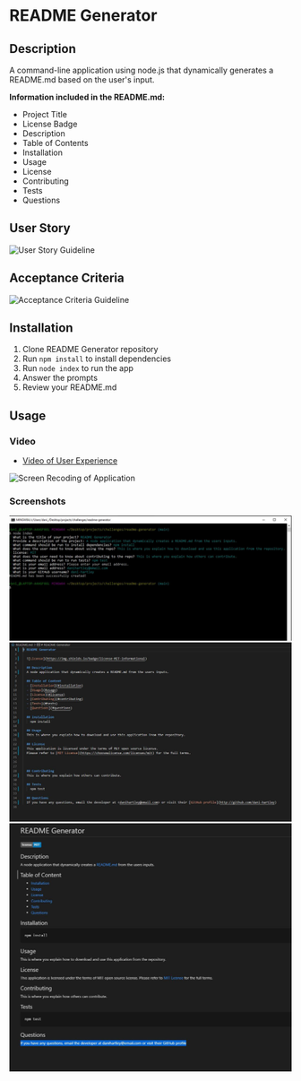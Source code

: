 # README Generator

## Description

A command-line application using node.js that dynamically generates a README.md based on the user's input.

 **Information included in the README.md:**

- Project Title
- License Badge
- Description
- Table of Contents
- Installation
- Usage
- License
- Contributing
- Tests
- Questions

## User Story

![User Story Guideline](https://user-images.githubusercontent.com/79660405/118719516-34bf8c00-b7ee-11eb-9fe0-dec3e8f7e6cd.png)

## Acceptance Criteria 

![Acceptance Criteria Guideline](https://user-images.githubusercontent.com/79660405/118719669-620c3a00-b7ee-11eb-9a12-e51fd430a602.png)

## Installation

1. Clone README Generator repository
2. Run <code>npm install</code> to install dependencies
3. Run <code>node index</code> to run the app
4. Answer the prompts
5. Review your README.md 

## Usage

### Video
* [Video of User Experience](https://drive.google.com/file/d/1Nms8APN9t5Isbs1jLUvHVvLdKT8AX3gN/view)

![Screen Recoding of Application](./assets/README-Generator.gif)

### Screenshots

![User Prompts](./assets/user-prompts.jpg)
![README Markdown](./assets/readme-markdown.jpg)
![README Preview](./assets/readme-preview.jpg)


